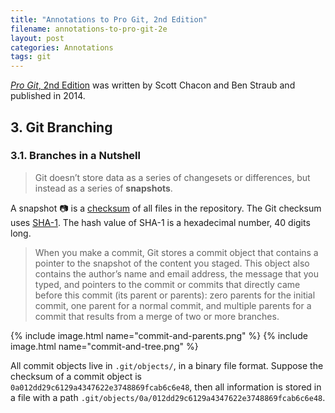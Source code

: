 ```yaml
---
title: "Annotations to Pro Git, 2nd Edition"
filename: annotations-to-pro-git-2e
layout: post
categories: Annotations
tags: git 
---
```


[*Pro Git*, 2nd Edition](https://git-scm.com/book/en/v2) was written by Scott Chacon and Ben Straub and published in 2014.

## 3. Git Branching

### 3.1. Branches in a Nutshell

> Git doesn’t store data as a series of changesets or differences, but instead as a series of **snapshots**.

A snapshot :camera: is a [checksum](https://en.wikipedia.org/wiki/Checksum) of all files in the repository. The Git checksum uses [SHA-1](https://en.wikipedia.org/wiki/SHA-1). The hash value of SHA-1 is a hexadecimal number, 40 digits long.

> When you make a commit, Git stores a commit object that contains a pointer to the snapshot of the content you staged. This object also contains the author’s name and email address, the message that you typed, and pointers to the commit or commits that directly came before this commit (its parent or parents): zero parents for the initial commit, one parent for a normal commit, and multiple parents for a commit that results from a merge of two or more branches.

{% include image.html name="commit-and-parents.png" %}
{% include image.html name="commit-and-tree.png" %}

All commit objects live in `.git/objects/`, in a binary file format. Suppose the checksum of a commit object is `0a012dd29c6129a4347622e3748869fcab6c6e48`, then all information is stored in a file with a path `.git/objects/0a/012dd29c6129a4347622e3748869fcab6c6e48`.
